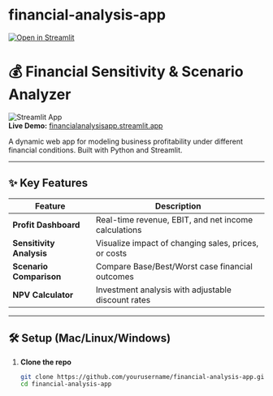 # financial-analysis-app
[![Open in Streamlit](https://static.streamlit.io/badges/streamlit_badge_black_white.svg)](https://financialanalysisapp.streamlit.app/)

# 💰 Financial Sensitivity & Scenario Analyzer

![Streamlit App](https://static.streamlit.io/badges/streamlit_badge_black_white.svg)  
**Live Demo:** [financialanalysisapp.streamlit.app](https://financialanalysisapp.streamlit.app)

A dynamic web app for modeling business profitability under different financial conditions. Built with Python and Streamlit.

---

## ✨ Key Features

| Feature | Description |
|---------|-------------|
| **Profit Dashboard** | Real-time revenue, EBIT, and net income calculations |
| **Sensitivity Analysis** | Visualize impact of changing sales, prices, or costs |
| **Scenario Comparison** | Compare Base/Best/Worst case financial outcomes |
| **NPV Calculator** | Investment analysis with adjustable discount rates |

---

## 🛠️ Setup (Mac/Linux/Windows)

1. **Clone the repo**
   ```bash
   git clone https://github.com/yourusername/financial-analysis-app.git
   cd financial-analysis-app
